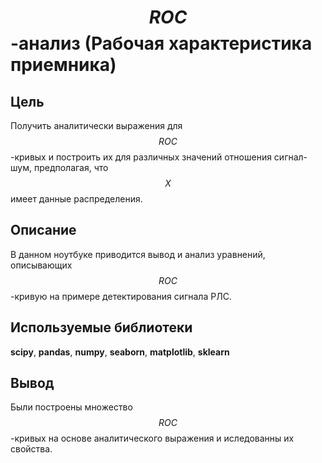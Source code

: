 # $$ROC$$-анализ (Рабочая характеристика приемника)
## Цель
Получить аналитически выражения для $$ROC$$-кривых и построить их для различных значений отношения сигнал-шум, предполагая, что $$X$$ имеет данные распределения.
## Описание
В данном ноутбуке приводится вывод и анализ уравнений, описывающих $$ROC$$-кривую на примере детектирования сигнала РЛС.
## Используемые библиотеки
__scipy__, __pandas__, __numpy__, __seaborn__, __matplotlib__, __sklearn__
## Вывод
Были построены множество $$ROC$$-кривых на основе аналитического выражения и иследованны их свойства.
